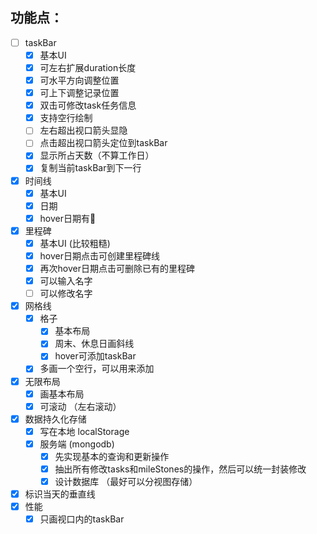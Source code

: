 ## 功能点：

- [ ]  taskBar
    - [x]  基本UI
    - [x]  可左右扩展duration长度
    - [x]  可水平方向调整位置
    - [x]  可上下调整记录位置
    - [x]  双击可修改task任务信息
    - [x]  支持空行绘制
    - [ ]  左右超出视口箭头显隐
    - [ ]  点击超出视口箭头定位到taskBar
    - [x]  显示所占天数（不算工作日）
    - [x]  复制当前taskBar到下一行
- [x]  时间线
    - [x]  基本UI
    - [x]  日期
    - [x]  hover日期有🚩
- [x]  里程碑
    - [x]  基本UI (比较粗糙)
    - [x]  hover日期点击可创建里程碑线
    - [x]  再次hover日期点击可删除已有的里程碑
    - [x]  可以输入名字
    - [ ]  可以修改名字
- [x]  网格线
    - [x]  格子
        - [x]  基本布局
        - [x]  周末、休息日画斜线
        - [x]  hover可添加taskBar
    - [x]  多画一个空行，可以用来添加
- [x]  无限布局
    - [x]  画基本布局
    - [x]  可滚动 （左右滚动）
- [x]  数据持久化存储
    - [x]  写在本地 localStorage
    - [x]  服务端 (mongodb)
        - [x]  先实现基本的查询和更新操作
        - [x]  抽出所有修改tasks和mileStones的操作，然后可以统一封装修改
        - [x]  设计数据库 （最好可以分视图存储）
- [x]  标识当天的垂直线
- [x]  性能
    - [x]  只画视口内的taskBar